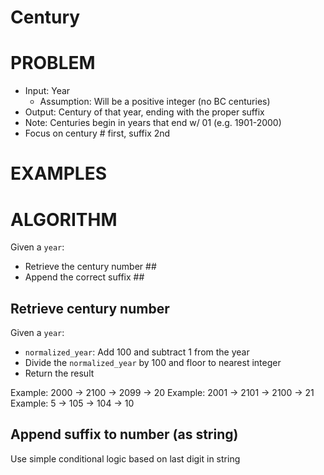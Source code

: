 # Century

# PROBLEM

- Input: Year
  - Assumption: Will be a positive integer (no BC centuries)
- Output: Century of that year, ending with the proper suffix
- Note: Centuries begin in years that end w/ 01 (e.g. 1901-2000)
- Focus on century # first, suffix 2nd

# EXAMPLES

# ALGORITHM

Given a `year`:

- Retrieve the century number ##
- Append the correct suffix ##

## Retrieve century number

Given a `year`:

- `normalized_year`: Add 100 and subtract 1 from the year
- Divide the `normalized_year` by 100 and floor to nearest integer
- Return the result

Example: 2000 -> 2100 -> 2099 -> 20
Example: 2001 -> 2101 -> 2100 -> 21
Example: 5 -> 105 -> 104 -> 10

## Append suffix to number (as string)

Use simple conditional logic based on last digit in string
